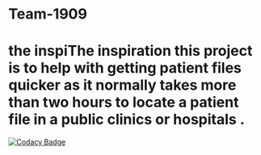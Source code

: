 # Team-1909
# the inspiThe inspiration this project is to help with getting patient files quicker as it normally takes more than two hours to locate a patient file in a public clinics or hospitals .
[![Codacy Badge](https://api.codacy.com/project/badge/Grade/ffb4706b00dc4239b9fac3acd4886442)](https://app.codacy.com/gh/BuildForSDGCohort2/Team-1909?utm_source=github.com&utm_medium=referral&utm_content=BuildForSDGCohort2/Team-1909&utm_campaign=Badge_Grade_Settings)
